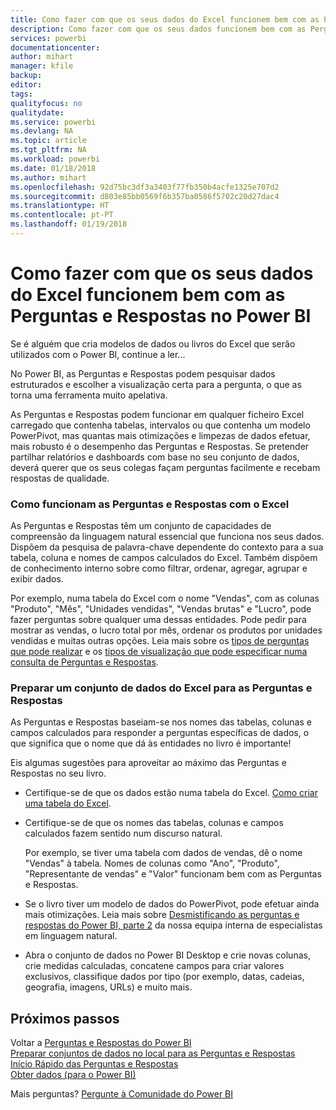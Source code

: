 ```yaml
---
title: Como fazer com que os seus dados do Excel funcionem bem com as Perguntas e Respostas no Power BI
description: Como fazer com que os seus dados funcionem bem com as Perguntas e Respostas no Power BI
services: powerbi
documentationcenter: 
author: mihart
manager: kfile
backup: 
editor: 
tags: 
qualityfocus: no
qualitydate: 
ms.service: powerbi
ms.devlang: NA
ms.topic: article
ms.tgt_pltfrm: NA
ms.workload: powerbi
ms.date: 01/18/2018
ms.author: mihart
ms.openlocfilehash: 92d75bc3df3a3403f77fb350b4acfe1325e707d2
ms.sourcegitcommit: d803e85bb0569f6b357ba0586f5702c20d27dac4
ms.translationtype: HT
ms.contentlocale: pt-PT
ms.lasthandoff: 01/19/2018
---
```

# <a name="how-to-make-your-excel-data-work-well-with-qa-in-power-bi"></a>Como fazer com que os seus dados do Excel funcionem bem com as Perguntas e Respostas no Power BI
Se é alguém que cria modelos de dados ou livros do Excel que serão utilizados com o Power BI, continue a ler...

No Power BI, as Perguntas e Respostas podem pesquisar dados estruturados e escolher a visualização certa para a pergunta, o que as torna uma ferramenta muito apelativa.   

As Perguntas e Respostas podem funcionar em qualquer ficheiro Excel carregado que contenha tabelas, intervalos ou que contenha um modelo PowerPivot, mas quantas mais otimizações e limpezas de dados efetuar, mais robusto é o desempenho das Perguntas e Respostas.  Se pretender partilhar relatórios e dashboards com base no seu conjunto de dados, deverá querer que os seus colegas façam perguntas facilmente e recebam respostas de qualidade.

### <a name="how-qa-works-with-excel"></a>Como funcionam as Perguntas e Respostas com o Excel
As Perguntas e Respostas têm um conjunto de capacidades de compreensão da linguagem natural essencial que funciona nos seus dados. Dispõem da pesquisa de palavra-chave dependente do contexto para a sua tabela, coluna e nomes de campos calculados do Excel. Também dispõem de conhecimento interno sobre como filtrar, ordenar, agregar, agrupar e exibir dados. 

Por exemplo, numa tabela do Excel com o nome "Vendas", com as colunas "Produto", "Mês", "Unidades vendidas", "Vendas brutas" e "Lucro", pode fazer perguntas sobre qualquer uma dessas entidades.  Pode pedir para mostrar as vendas, o lucro total por mês, ordenar os produtos por unidades vendidas e muitas outras opções. Leia mais sobre os [tipos de perguntas que pode realizar](power-bi-q-and-a.md) e os [tipos de visualização que pode especificar numa consulta de Perguntas e Respostas](power-bi-visualization-types-for-reports-and-q-and-a.md).

### <a name="prepare-an-excel-dataset-for-qa"></a>Preparar um conjunto de dados do Excel para as Perguntas e Respostas
As Perguntas e Respostas baseiam-se nos nomes das tabelas, colunas e campos calculados para responder a perguntas específicas de dados, o que significa que o nome que dá às entidades no livro é importante!

Eis algumas sugestões para aproveitar ao máximo das Perguntas e Respostas no seu livro.

* Certifique-se de que os dados estão numa tabela do Excel. [Como criar uma tabela do Excel](https://support.office.com/article/Create-an-Excel-table-in-a-worksheet-e81aa349-b006-4f8a-9806-5af9df0ac664?ui=en-US&rs=en-US&ad=US).
* Certifique-se de que os nomes das tabelas, colunas e campos calculados fazem sentido num discurso natural.
  
  Por exemplo, se tiver uma tabela com dados de vendas, dê o nome "Vendas" à tabela. Nomes de colunas como "Ano", "Produto", "Representante de vendas" e "Valor" funcionam bem com as Perguntas e Respostas.

* Se o livro tiver um modelo de dados do PowerPivot, pode efetuar ainda mais otimizações. Leia mais sobre [Desmistificando as perguntas e respostas do Power BI, parte 2](http://blogs.msdn.com/b/powerbi/archive/2014/02/27/demystifying-power-bi-q-amp-a-part-2.aspx) da nossa equipa interna de especialistas em linguagem natural.

* Abra o conjunto de dados no Power BI Desktop e crie novas colunas, crie medidas calculadas, concatene campos para criar valores exclusivos, classifique dados por tipo (por exemplo, datas, cadeias, geografia, imagens, URLs) e muito mais.

## <a name="next-steps"></a>Próximos passos
Voltar a [Perguntas e Respostas do Power BI](power-bi-q-and-a.md)  
[Preparar conjuntos de dados no local para as Perguntas e Respostas](service-q-and-a-direct-query.md)   
[Início Rápido das Perguntas e Respostas](power-bi-visualization-introduction-to-q-and-a.md)  
[Obter dados (para o Power BI)](service-get-data.md)  

Mais perguntas? [Pergunte à Comunidade do Power BI](http://community.powerbi.com/)

